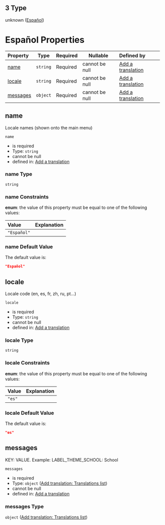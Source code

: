 ## 3 Type

unknown ([Español](add-translation-anyof-español.md))

# Español Properties

| Property              | Type     | Required | Nullable       | Defined by                                                                                                                                             |
| :-------------------- | -------- | -------- | -------------- | :----------------------------------------------------------------------------------------------------------------------------------------------------- |
| [name](#name)         | `string` | Required | cannot be null | [Add a translation](add-translation-anyof-español-properties-name.md "add-translation.json#/anyOf/3/properties/name")                                  |
| [locale](#locale)     | `string` | Required | cannot be null | [Add a translation](add-translation-anyof-español-properties-locale.md "add-translation.json#/anyOf/3/properties/locale")                              |
| [messages](#messages) | `object` | Required | cannot be null | [Add a translation](add-translation-anyof-español-properties-add-translation-translations-list.md "add-translation.json#/anyOf/3/properties/messages") |

## name

Locale names (shown onto the main menu)


`name`

-   is required
-   Type: `string`
-   cannot be null
-   defined in: [Add a translation](add-translation-anyof-español-properties-name.md "add-translation.json#/anyOf/3/properties/name")

### name Type

`string`

### name Constraints

**enum**: the value of this property must be equal to one of the following values:

| Value       | Explanation |
| :---------- | ----------- |
| `"Español"` |             |

### name Default Value

The default value is:

```json
"Español"
```

## locale

Locale code (en, es, fr, zh, ru, pt...)


`locale`

-   is required
-   Type: `string`
-   cannot be null
-   defined in: [Add a translation](add-translation-anyof-español-properties-locale.md "add-translation.json#/anyOf/3/properties/locale")

### locale Type

`string`

### locale Constraints

**enum**: the value of this property must be equal to one of the following values:

| Value  | Explanation |
| :----- | ----------- |
| `"es"` |             |

### locale Default Value

The default value is:

```json
"es"
```

## messages

KEY: VALUE. Example: LABEL_THEME_SCHOOL: School


`messages`

-   is required
-   Type: `object` ([Add translation: Translations list](add-translation-anyof-español-properties-add-translation-translations-list.md))
-   cannot be null
-   defined in: [Add a translation](add-translation-anyof-español-properties-add-translation-translations-list.md "add-translation.json#/anyOf/3/properties/messages")

### messages Type

`object` ([Add translation: Translations list](add-translation-anyof-español-properties-add-translation-translations-list.md))
